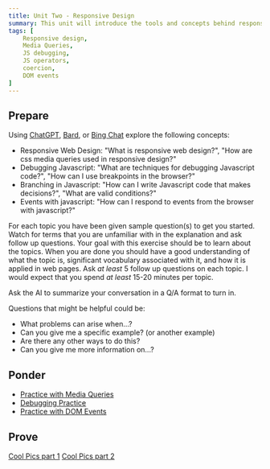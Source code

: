 ```yaml
---
title: Unit Two - Responsive Design
summary: This unit will introduce the tools and concepts behind responsive web pages. It will also discuss making comparisions and branching in Javascript. Finally it will introduce DOM events
tags: [
	Responsive design,
	Media Queries,
	JS debugging,
	JS operators,
	coercion,
	DOM events
]
---
```


## Prepare

Using [ChatGPT](https://chat.openai.com), [Bard](https://bard.google.com), or [Bing Chat](https://www.bing.com/search?q=Bing+AI&showconv=1&FORM=hpcodx) explore the following concepts:

- Responsive Web Design: "What is responsive web design?", "How are css media queries used in responsive design?"
- Debugging Javascript: "What are techniques for debugging Javascript code?", "How can I use breakpoints in the browser?"
- Branching in Javascript: "How can I write Javascript code that makes decisions?", "What are valid conditions?"
- Events with javascript: "How can I respond to events from the browser with javascript?"

For each topic you have been given sample question(s) to get you started. Watch for terms that you are unfamiliar with in the explanation and ask follow up questions. Your goal with this exercise should be to learn about the topics. When you are done you should have a good understanding of what the topic is, significant vocabulary associated with it, and how it is applied in web pages. Ask *at least* 5 follow up questions on each topic. I would expect that you spend *at least* 15-20 minutes per topic.

Ask the AI to summarize your conversation in a Q/A format to turn in.

Questions that might be helpful could be:

- What problems can arise when...?
- Can you give me a specific example? (or another example)
- Are there any other ways to do this?
- Can you give me more information on...?

## Ponder

- [Practice with Media Queries](https://byui-cit.github.io/learning-modules/modules/css/media-queries/ponder1/)
- [Debugging Practice](https://byui-cit.github.io/learning-modules/modules/js/debugging/ponder1/)
- [Practice with DOM Events](https://byui-cit.github.io/learning-modules/modules/js/dom-events/ponder1/)
<!-- https://byui-cit.github.io/learning-modules/modules/js/operators/ponder1/ -->

## Prove

[Cool Pics part 1](../../prove/cool-pics-1)
[Cool Pics part 2](../../prove/cool-pics-2)
